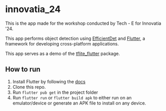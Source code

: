 # innovatia_24

This is the app made for the workshop conducted by Tech - E for Innovatia '24.

This app performs object detection using [EfficientDet](https://www.kaggle.com/models/tensorflow/efficientdet/tfLite/lite0-detection-metadata/1)
and [Flutter](https://flutter.dev), a framework for developing cross-platform
applications.

This app serves as a demo of the [tflite_flutter](https://pub.dev/packages/tflite_flutter)
package.

## How to run
1. Install Flutter by following the [docs](https://docs.flutter.dev/get-started/install)
2. Clone this repo.
3. Run `flutter pub get` in the project folder
4. Run `flutter run` or `flutter build apk` to either run on an
emulator/device or generate an APK file to install on any device.
